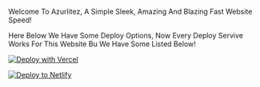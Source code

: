 Welcome To Azurlitez, A Simple Sleek, Amazing And Blazing Fast Website Speed!



Here Below We Have Some Deploy Options, Now Every Deploy Servive Works For This Website Bu We Have Some Listed Below!

[![Deploy with Vercel](https://vercel.com/button)](https://vercel.com/new/aztroyzs-projects/import?s=https%3A%2F%2Fgithub.com%2FGrabbitGames%2FAzurlitez&hasTrialAvailable=1&showOptionalTeamCreation=false&project-name=azurlitez&framework=other&totalProjects=1&remainingProjects=1)

[![Deploy to Netlify](https://www.netlify.com/img/deploy/button.svg)](https://github.com/GrabbitGames/Azurlitez/tree/main)
